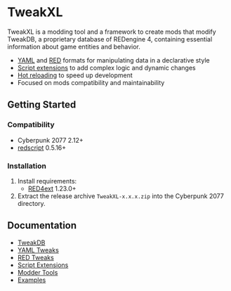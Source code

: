 # TweakXL

TweakXL is a modding tool and a framework to create mods that modify TweakDB, 
a proprietary database of REDengine 4, 
containing essential information about game entities and behavior.

- [YAML](https://github.com/psiberx/cp2077-tweak-xl/wiki/YAML-Tweaks) and [RED](https://github.com/psiberx/cp2077-tweak-xl/wiki/RED-Tweaks) formats for manipulating data in a declarative style 
- [Script extensions](https://github.com/psiberx/cp2077-tweak-xl/wiki/Script-Extensions) to add complex logic and dynamic changes 
- [Hot reloading](https://github.com/psiberx/cp2077-tweak-xl/wiki/Modder-Tools) to speed up development
- Focused on mods compatibility and maintainability  

## Getting Started

### Compatibility

- Cyberpunk 2077 2.12+
- [redscript](https://github.com/jac3km4/redscript) 0.5.16+

### Installation

1. Install requirements:
   - [RED4ext](https://docs.red4ext.com/getting-started/installing-red4ext) 1.23.0+
2. Extract the release archive `TweakXL-x.x.x.zip` into the Cyberpunk 2077 directory.

## Documentation

- [TweakDB](https://github.com/psiberx/cp2077-tweak-xl/wiki/TweakDB)
- [YAML Tweaks](https://github.com/psiberx/cp2077-tweak-xl/wiki/YAML-Tweaks)
- [RED Tweaks](https://github.com/psiberx/cp2077-tweak-xl/wiki/RED-Tweaks)
- [Script Extensions](https://github.com/psiberx/cp2077-tweak-xl/wiki/Script-Extensions)
- [Modder Tools](https://github.com/psiberx/cp2077-tweak-xl/wiki/Modder-Tools)
- [Examples](https://github.com/psiberx/cp2077-tweak-xl/wiki/Examples)
